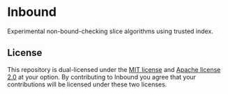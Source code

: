 Inbound
========

Experimental non-bound-checking slice algorithms using trusted index.

## License

This repository is dual-licensed under the [MIT license][license-mit]
and [Apache license 2.0][license-apl] at your option.
By contributing to Inbound you agree that your contributions will be licensed
under these two licenses.

<!-- links -->

[license-mit]: ./LICENSE-MIT
[license-apl]: ./LICENSE-APACHE
